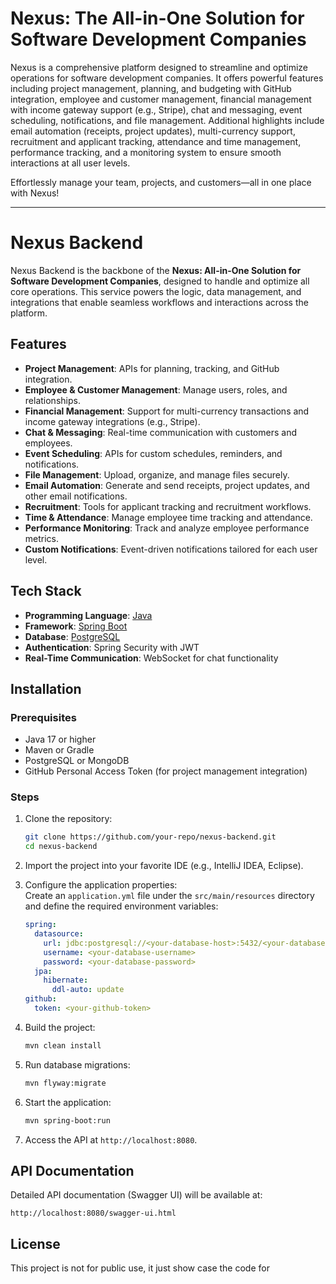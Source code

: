 # Nexus: The All-in-One Solution for Software Development Companies  

Nexus is a comprehensive platform designed to streamline and optimize operations for software development companies. It offers powerful features including project management, planning, and budgeting with GitHub integration, employee and customer management, financial management with income gateway support (e.g., Stripe), chat and messaging, event scheduling, notifications, and file management. Additional highlights include email automation (receipts, project updates), multi-currency support, recruitment and applicant tracking, attendance and time management, performance tracking, and a monitoring system to ensure smooth interactions at all user levels.  

Effortlessly manage your team, projects, and customers—all in one place with Nexus!

---  

# Nexus Backend  

Nexus Backend is the backbone of the **Nexus: All-in-One Solution for Software Development Companies**, designed to handle and optimize all core operations. This service powers the logic, data management, and integrations that enable seamless workflows and interactions across the platform.  

## Features  
- **Project Management**: APIs for planning, tracking, and GitHub integration.  
- **Employee & Customer Management**: Manage users, roles, and relationships.  
- **Financial Management**: Support for multi-currency transactions and income gateway integrations (e.g., Stripe).  
- **Chat & Messaging**: Real-time communication with customers and employees.  
- **Event Scheduling**: APIs for custom schedules, reminders, and notifications.  
- **File Management**: Upload, organize, and manage files securely.  
- **Email Automation**: Generate and send receipts, project updates, and other email notifications.  
- **Recruitment**: Tools for applicant tracking and recruitment workflows.  
- **Time & Attendance**: Manage employee time tracking and attendance.  
- **Performance Monitoring**: Track and analyze employee performance metrics.  
- **Custom Notifications**: Event-driven notifications tailored for each user level.  

## Tech Stack  
- **Programming Language**: [Java](https://www.oracle.com/java/)  
- **Framework**: [Spring Boot](https://spring.io/projects/spring-boot)  
- **Database**: [PostgreSQL](https://www.postgresql.org/)
- **Authentication**: Spring Security with JWT
- **Real-Time Communication**: WebSocket for chat functionality  

## Installation  

### Prerequisites  
- Java 17 or higher  
- Maven or Gradle  
- PostgreSQL or MongoDB  
- GitHub Personal Access Token (for project management integration)  

### Steps  

1. Clone the repository:  
   ```bash  
   git clone https://github.com/your-repo/nexus-backend.git  
   cd nexus-backend  
   ```  

2. Import the project into your favorite IDE (e.g., IntelliJ IDEA, Eclipse).  

3. Configure the application properties:  
   Create an `application.yml` file under the `src/main/resources` directory and define the required environment variables:  
   ```yaml  
   spring:  
     datasource:  
       url: jdbc:postgresql://<your-database-host>:5432/<your-database-name>  
       username: <your-database-username>  
       password: <your-database-password>  
     jpa:  
       hibernate:  
         ddl-auto: update  
   github:  
     token: <your-github-token>  
   ```  

4. Build the project:  
   ```bash  
   mvn clean install  
   ```  

5. Run database migrations:  
   ```bash  
   mvn flyway:migrate  
   ```  

6. Start the application:  
   ```bash  
   mvn spring-boot:run  
   ```  

7. Access the API at `http://localhost:8080`.  

## API Documentation  
Detailed API documentation (Swagger UI) will be available at:  
```
http://localhost:8080/swagger-ui.html  
```  

## License  
This project is not for public use, it just show case the code for 
